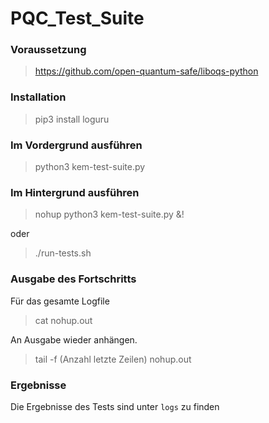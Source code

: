 # PQC_Test_Suite
### Voraussetzung 
> https://github.com/open-quantum-safe/liboqs-python

### Installation

> pip3 install loguru

### Im Vordergrund ausführen

> python3 kem-test-suite.py

### Im Hintergrund ausführen

> nohup python3 kem-test-suite.py &!

oder

> ./run-tests.sh

### Ausgabe des Fortschritts

Für das gesamte Logfile
> cat nohup.out

An Ausgabe wieder anhängen.
> tail -f (Anzahl letzte Zeilen) nohup.out

### Ergebnisse 
Die Ergebnisse des Tests sind unter `logs` zu finden



